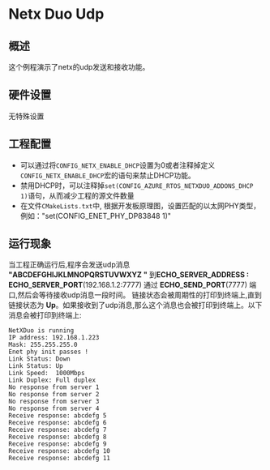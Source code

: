 # Netx Duo Udp

## 概述

这个例程演示了netx的udp发送和接收功能。

## 硬件设置

无特殊设置

## 工程配置
- 可以通过将`CONFIG_NETX_ENABLE_DHCP`设置为0或者注释掉定义`CONFIG_NETX_ENABLE_DHCP`宏的语句来禁止DHCP功能。
- 禁用DHCP时，可以注释掉`set(CONFIG_AZURE_RTOS_NETXDUO_ADDONS_DHCP 1)`语句，从而减少工程的源文件数量
- 在文件`CMakeLists.txt`中,  根据开发板原理图，设置匹配的以太网PHY类型，例如："set(CONFIG_ENET_PHY_DP83848 1)"

## 运行现象

当工程正确运行后,程序会发送udp消息 **"ABCDEFGHIJKLMNOPQRSTUVWXYZ "** 到**ECHO_SERVER_ADDRESS : ECHO_SERVER_PORT**(192.168.1.2:7777) 通过 **ECHO_SEND_PORT**(7777) 端口,然后会等待接收udp消息一段时间。 链接状态会被周期性的打印到终端上,直到链接状态为 **Up**。如果接收到了udp消息,那么这个消息也会被打印到终端上。以下消息会被打印到终端上:
```console
NetXDuo is running
IP address: 192.168.1.223
Mask: 255.255.255.0
Enet phy init passes !
Link Status: Down
Link Status: Up
Link Speed:  1000Mbps
Link Duplex: Full duplex
No response from server 1
No response from server 2
No response from server 3
No response from server 4
Receive response: abcdefg 5
Receive response: abcdefg 6
Receive response: abcdefg 7
Receive response: abcdefg 8
Receive response: abcdefg 9
Receive response: abcdefg 10
Receive response: abcdefg 11
```
